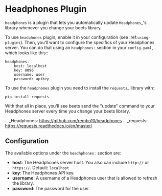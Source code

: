 Headphones Plugin
==========

``headphones`` is a plugin that lets you automatically update `Headphones`_'s library whenever you change your beets library.

To use ``headphones`` plugin, enable it in your configuration (see :ref:`using-plugins`). Then, you'll want to configure the specifics of your Headphones server. You can do that using an ``headphones:`` section in your ``config.yaml``, which looks like this::

    headphones:
        host: localhost
        key: 8096
        username: user
        password: apikey

To use the ``headphones`` plugin you need to install the `requests`_ library with::

    pip install requests

With that all in place, you'll see beets send the "update" command to your Headphones server every time you change your beets library.

.. _Headphones: https://github.com/rembo10/headphones
.. _requests: https://requests.readthedocs.io/en/master/

Configuration
-------------

The available options under the ``headhphones:`` section are:

- **host**: The Headphones server host. You also can include ``http://`` or ``https://``.
  Default: ``localhost``
- **key**: The Headphones API key.
- **username**: A username of a Headphones user that is allowed to refresh the library.
- **password**: The password for the user.
